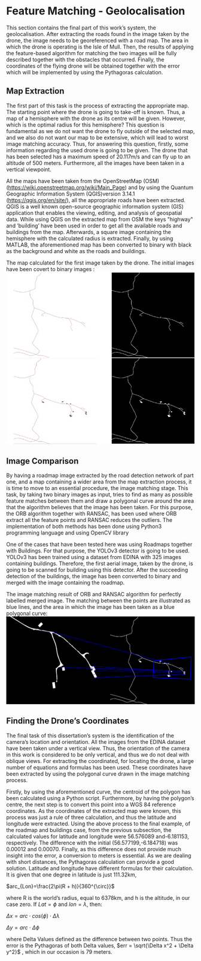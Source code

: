 # Feature Matching - Geolocalisation
This section contains the final part of this work’s system, the geolocalisation. After
extracting the roads found in the image taken by the drone, the image needs to be georeferenced with a road map. The
area in which the drone is operating is the Isle of Mull. Then, the results of applying the
feature-based algorithm for matching the two images will be fully described together
with the obstacles that occurred. Finally, the coordinates of the flying drone will be
obtained together with the error which will be implemented by using the Pythagoras
calculation.

## Map Extraction
The first part of this task is the process of extracting the appropriate map. The starting
point where the drone is going to take-off is known. Thus, a map of a hemisphere
with the drone as its centre will be given. However, which is the optimal radius for
this hemisphere? This question is fundamental as we do not want the drone to fly
outside of the selected map, and we also do not want our map to be extensive, which
will lead to worst image matching accuracy. Thus, for answering this question, firstly,
some information regarding the used drone is going to be given. The drone that has
been selected has a maximum speed of 20.117m/s and can fly up to an altitude of 500
meters. Furthermore, all the images have been taken in a vertical viewpoint.

All the maps have been taken from the OpenStreetMap (OSM) (https://wiki.openstreetmap.org/wiki/Main_Page)
and by using the Quantum Geographic Information System (QGIS)version 3.14.1 (https://qgis.org/en/site/), all the appropriate
roads have been extracted. QGIS is a well known open-source geographic information
system (GIS) application that enables the viewing, editing, and analysis of geospatial
data. While using QGIS on the extracted map from OSM the keys "highway" and
’building’ have been used in order to get all the available roads and buildings from the
map. Afterwards, a square image containing the hemisphere with the calculated radius
is extracted. Finally, by using MATLAB, the aforementioned map has been converted
to binary with black as the background and white as the roads and buildings.


The map calculated for the first image taken by the drone. The initial
images have been covert to binary images :
![Drone1](https://github.com/TypEktor/Aerial-Image-Geolocalisation-Using-Road-Detection/blob/main/Code/Feature%20Matching/Images/Drone1.jpg?raw=true)

## Image Comparison
By having a roadmap image extracted by the road detection network of part one, and a
map containing a wider area from the map extraction process, it is time to move to an
essential procedure, the image matching stage. This task, by taking two binary images
as input, tries to find as many as possible feature matches between them and draw a
polygonal curve around the area that the algorithm believes that the image has been
taken.
For this purpose, the ORB algorithm together with RANSAC, has been used where
ORB extract all the feature points and RANSAC reduces the outliers. The implementation
of both methods has been done using Python3 programming language and using
OpenCV library

One of the cases that have been tested here was using Roadmaps together with Buildings. For that purpose, the YOLOv3 detector is going to be
used. YOLOv3 has been trained using a dataset from EDINA with 325 images containing
buildings. Therefore, the first aerial image, taken by the drone, is going to be
scanned for building using this detector. After the succeeding detection of the buildings,
the image has been converted to binary and merged with the image containing the roadmap.

The image matching result of ORB and RANSAC algorithm for perfectly
labelled merged image. The matching between the points are illustrated as blue lines,
and the area in which the image has been taken as a blue polygonal curve:
![Drone2](https://github.com/TypEktor/Aerial-Image-Geolocalisation-Using-Road-Detection/blob/main/Code/Feature%20Matching/Images/Drone2.png?raw=true)

## Finding the Drone’s Coordinates
The final task of this dissertation’s system is the identification of the camera’s location
and orientation. All the images from the EDINA dataset have been taken under
a vertical view. Thus, the orientation of the camera in this work is considered to be
only vertical, and thus we do not deal with oblique views. For extracting the coordinated,
for locating the drone, a large number of equations and formulas has been used. These coordinates have been extracted by using the polygonal curve drawn in
the image matching process.

Firstly, by using the aforementioned curve, the centroid of the polygon has been
calculated using a Python script. Furthermore, by having the polygon’s centre, the next
step is to convert this point into a WGS 84 reference coordinates. As the coordinates of
the extracted map were known, this process was just a rule of three calculation, and thus
the latitude and longitude were extracted. Using the above process to the final example,
of the roadmap and buildings case, from the previous subsection, the calculated values
for latitude and longitude were 56.576089 and-6.181153, respectively. The difference
with the initial (56.577199,-6.184718) was 0.00012 and 0.00070.
Finally, as this difference does not provide much insight into the error, a conversion
to meters is essential. As we are dealing with short distances, the Pythagoras calculation
can provide a good solution. Latitude and longitude have different formulas for
their calculation. It is given that one degree in latitude is just 111.32km,

$arc_{Lon}=\frac{2\pi(R + h)}{360^{\circ}}$

where R is the world’s radius, equal to 6378km, and h is the altitude, in our case zero.
If $Lat = \phi$ and $lon = \lambda$, then:

$\Delta x = arc\cdot cos(\phi)\cdot \Delta \lambda$

$\Delta y = arc\cdot \Delta \phi$


where Delta Values defined as the difference between two points. Thus the error is
the Pythagoras of both Delta values, $err = \sqrt{\Delta x^2 + \Delta y^2}$ , which in our occasion is 79 meters.
